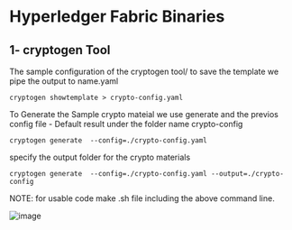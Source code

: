 # Hyperledger Fabric Binaries

## 1- cryptogen Tool

The sample configuration of the cryptogen tool/ to save the template we pipe the output to name.yaml

```
cryptogen showtemplate > crypto-config.yaml
```

To Generate the Sample crypto mateial we use generate and the previos config file - Default result under the folder name crypto-config
```
cryptogen generate  --config=./crypto-config.yaml
```
specify the output folder for the crypto materials
```
cryptogen generate  --config=./crypto-config.yaml --output=./crypto-config
```
NOTE: for usable code make .sh file including the above command line.

![image](https://user-images.githubusercontent.com/9446035/155017494-8901f4ae-dc8c-4fed-9bde-8ab1a3077d8d.png)

